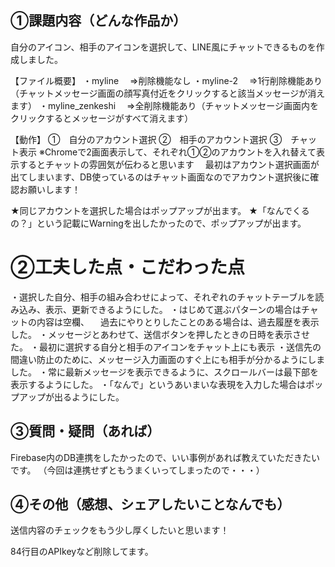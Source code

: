 ## ①課題内容（どんな作品か）

自分のアイコン、相手のアイコンを選択して、LINE風にチャットできるものを作成しました。

【ファイル概要】
・myline
　⇒削除機能なし
・myline-2
　⇒1行削除機能あり（チャットメッセージ画面の顔写真付近をクリックすると該当メッセージが消えます）
・myline_zenkeshi
　⇒全削除機能あり（チャットメッセージ画面内をクリックするとメッセージがすべて消えます）


【動作】
①　自分のアカウント選択
②　相手のアカウント選択
③　チャット表示
※Chromeで2画面表示して、それぞれ①②のアカウントを入れ替えて表示するとチャットの雰囲気が伝わると思います
　最初はアカウント選択画面が出てしまいます、DB使っているのはチャット画面なのでアカウント選択後に確認お願いします！

★同じアカウントを選択した場合はポップアップが出ます。
★「なんでくるの？」という記載にWarningを出したかったので、ポップアップが出ます。


# ②工夫した点・こだわった点

・選択した自分、相手の組み合わせによって、それぞれのチャットテーブルを読み込み、表示、更新できるようにした。
・はじめて選ぶパターンの場合はチャットの内容は空欄、
　過去にやりとりしたことのある場合は、過去履歴を表示した。
・メッセージとあわせて、送信ボタンを押したときの日時を表示させた。
・最初に選択する自分と相手のアイコンをチャット上にも表示
・送信先の間違い防止のために、メッセージ入力画面のすぐ上にも相手が分かるようにしました。
・常に最新メッセージを表示できるように、スクロールバーは最下部を表示するようにした。
・「なんで」というあいまいな表現を入力した場合はポップアップが出るようにした。


## ③質問・疑問（あれば）

Firebase内のDB連携をしたかったので、いい事例があれば教えていただきたいです。
（今回は連携せずともうまくいってしまったので・・・）


## ④その他（感想、シェアしたいことなんでも）

送信内容のチェックをもう少し厚くしたいと思います！

84行目のAPIkeyなど削除してます。
